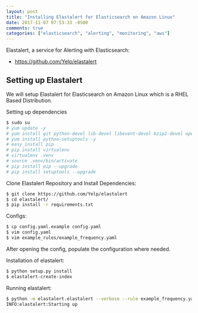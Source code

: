 ```yaml
---
layout: post
title: "Installing Elastalert for Elasticsearch on Amazon Linux"
date: 2017-11-07 07:53:33 -0500
comments: true
categories: ["elasticsearch", "alerting", "monitoring", "aws"] 
---
```


Elastalert, a service for Alerting with Elasticsearch:

- https://github.com/Yelp/elastalert

## Setting up Elastalert

We will setup Elastalert for Elasticsearch on Amazon Linux which is a RHEL Based Distribution.

Setting up dependencies

```bash
$ sudo su
# yum update -y
# yum install git python-devel lib-devel libevent-devel bzip2-devel openssl-devel ncurses-devel zlib zlib-devel xz-devel gcc -y
# yum install python-setuptools -y
# easy_install pip
# pip install virtualenv
# virtualenv .venv
# source .venv/bin/activate
# pip install pip --upgrade
# pip install setuptools --upgrade
```

Clone Elastalert Repository and Install Dependencies:

```bash
$ git clone https://github.com/Yelp/elastalert
$ cd elastalert/
$ pip install -r requirements.txt
```

Configs:

```bash
$ cp config.yaml.example config.yaml
$ vim config.yaml
$ vim example_rules/example_frequency.yaml
```

After opening the config, populate the configuration where needed.

Installation of elastalert:

```bash
$ python setup.py install
$ elastalert-create-index
```

Running elastalert:

```bash
$ python -m elastalert.elastalert --verbose --rule example_frequency.yaml
INFO:elastalert:Starting up
```

